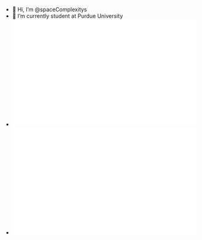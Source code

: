 - 👋 Hi, I’m @spaceComplexitys
- 🌱 I’m currently student at Purdue University
- ![](https://raw.githubusercontent.com/spaceComplexitys/spaceComplexity-stats/master/generated/overview.svg#gh-dark-mode-only)
- ![](https://raw.githubusercontent.com/spaceComplexitys/spaceComplexity-stats/master/generated/languages.svg#gh-dark-mode-only)

<!---
spaceComplexitys/spaceComplexitys is a ✨ special ✨ repository because its `README.md` (this file) appears on your GitHub profile.
You can click the Preview link to take a look at your changes.
--->
